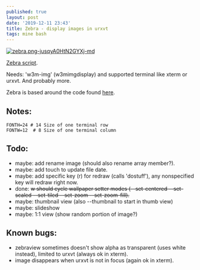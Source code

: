 ```yaml
---
published: true
layout: post
date: '2019-12-11 23:43'
title: Zebra - display images in urxvt
tags: mine bash 
---
```

[![zebra.png-jusqyA0HtN2GYXj-md](https://images.weserv.nl/?url=https://i.imgur.com/pBen3tDl.jpg)](https://images.weserv.nl/?url=https://i.imgur.com/pBen3tD.jpg)

[Zebra script](https://raw.githubusercontent.com/brontosaurusrex/bucentaur/master/.experiments/bin/zebra).

Needs: 'w3m-img' (w3mimgdisplay) and supported terminal like xterm or urxvt. And probably more.

Zebra is based around the code found [here](https://blog.z3bra.org/2014/01/images-in-terminal.html).

## Notes:

    FONTH=24 # 14 Size of one terminal row
    FONTW=12  # 8 Size of one terminal column

## Todo:

- maybe: add rename image (should also rename array member?).
- maybe: add touch to update file date.
- maybe: add specific key (r) for redraw (calls 'dostuff'), any nonspecified key will redraw right now.
- done: <s>w should cycle wallpaper setter modes (--set-centered --set-scaled --set-tiled --set-zoom --set-zoom-fill).</s>
- maybe: thumbnail view (also --thumbnail to start in thumb view)
- maybe: slideshow
- maybe: 1:1 view (show random portion of image?)

## Known bugs:

- zebraview sometimes doesn't show alpha as transparent (uses white instead), limited to urxvt (always ok in xterm).
- image disappears when urxvt is not in focus (again ok in xterm).
